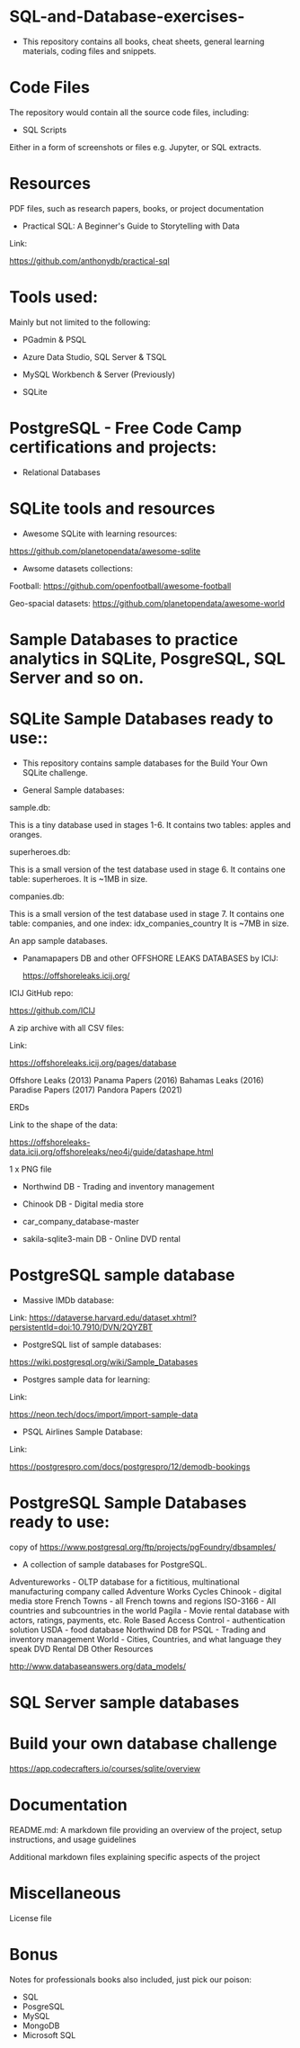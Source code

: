# SQL-and-Database-exercises-

- This repository contains all  books, cheat sheets, general learning materials, coding files and snippets.

# Code Files

The repository would contain all the source code files, including:
- SQL Scripts

Either in a form of screenshots or files e.g. Jupyter, or SQL extracts.

# Resources

PDF files, such as research papers, books, or project documentation

- Practical SQL: A Beginner's Guide to Storytelling with Data

Link:

https://github.com/anthonydb/practical-sql

# Tools used:

Mainly but not limited to the following:

- PGadmin & PSQL

- Azure Data Studio, SQL Server & TSQL

- MySQL Workbench & Server (Previously)

- SQLite


# PostgreSQL - Free Code Camp certifications and projects:

- Relational Databases



# SQLite tools and resources

- Awesome SQLite with learning resources:

https://github.com/planetopendata/awesome-sqlite

- Awsome datasets collections:

Football:
https://github.com/openfootball/awesome-football

Geo-spacial datasets:
https://github.com/planetopendata/awesome-world




# Sample Databases to practice analytics in SQLite, PosgreSQL, SQL Server and so on.


# SQLite Sample Databases ready to use::

- This repository contains sample databases for the Build Your Own SQLite challenge.

- General Sample databases:


sample.db:

This is a tiny database used in stages 1-6.
It contains two tables: apples and oranges.

superheroes.db:

This is a small version of the test database used in stage 6.
It contains one table: superheroes.
It is ~1MB in size.

companies.db:

This is a small version of the test database used in stage 7.
It contains one table: companies, and one index: idx_companies_country
It is ~7MB in size.

An app sample databases.

- Panamapapers DB and other OFFSHORE LEAKS DATABASES by ICIJ:

  https://offshoreleaks.icij.org/

ICIJ GitHub repo:

https://github.com/ICIJ 


A zip archive with all CSV files:

Link:

https://offshoreleaks.icij.org/pages/database 

Offshore Leaks (2013)
Panama Papers (2016)
Bahamas Leaks (2016)
Paradise Papers (2017)
Pandora Papers (2021)

ERDs

Link to the shape of the data:

https://offshoreleaks-data.icij.org/offshoreleaks/neo4j/guide/datashape.html

1 x PNG file


- Northwind DB - Trading and inventory management

- Chinook DB - Digital media store

- car_company_database-master

- sakila-sqlite3-main DB -  Online DVD rental


# PostgreSQL sample database

- Massive IMDb database:

Link: https://dataverse.harvard.edu/dataset.xhtml?persistentId=doi:10.7910/DVN/2QYZBT 

- PostgreSQL list of sample databases:

https://wiki.postgresql.org/wiki/Sample_Databases 

- Postgres sample data for learning:

Link:

https://neon.tech/docs/import/import-sample-data

- PSQL Airlines Sample Database:

Link:

https://postgrespro.com/docs/postgrespro/12/demodb-bookings 


# PostgreSQL Sample Databases ready to use:

copy of https://www.postgresql.org/ftp/projects/pgFoundry/dbsamples/

- A collection of sample databases for PostgreSQL.

Adventureworks - OLTP database for a fictitious, multinational manufacturing company called Adventure Works Cycles
Chinook - digital media store
French Towns - all French towns and regions
ISO-3166 - All countries and subcountries in the world
Pagila - Movie rental database with actors, ratings, payments, etc.
Role Based Access Control - authentication solution
USDA - food database
Northwind DB for PSQL - Trading and inventory management
World - Cities, Countries, and what language they speak
DVD Rental DB
Other Resources

http://www.databaseanswers.org/data_models/

# SQL Server sample databases


# Build your own database challenge

https://app.codecrafters.io/courses/sqlite/overview 


# Documentation

README.md: A markdown file providing an overview of the project, setup instructions, and usage guidelines

Additional markdown files explaining specific aspects of the project


# Miscellaneous

License file


# Bonus 

Notes for professionals books also included, just pick our poison:

- SQL
- PosgreSQL
- MySQL
- MongoDB
- Microsoft SQL 
